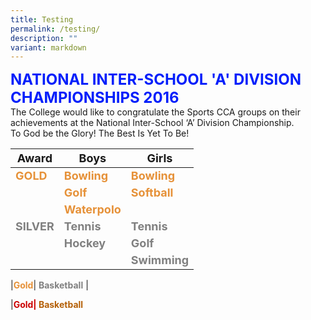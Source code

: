 ```yaml
---
title: Testing
permalink: /testing/
description: ""
variant: markdown
---
```

<font color="#041FFB" size="5"> <b>NATIONAL INTER-SCHOOL 'A' DIVISION CHAMPIONSHIPS 2016</b></font><br>
The College would like to congratulate the Sports CCA groups on their achievements at the National Inter-School ‘A’ Division Championship. <br>
To God be the  Glory! The Best Is Yet To Be!<br>

|<font size="4">Award</font> | <font size="4">Boys</font>| <font size="4">Girls</font>|
| -------- | -------- | -------- |
|<font color="#E69138" size="4"><b>GOLD</b></font>| <font color="#E69138" size="4"><b>Bowling</b></font>|<font color="#E69138" size="4"><b>Bowling</b></font>|
|| <font color="#E69138" size="4"><b>Golf</b></font>|<font color="#E69138" size="4"><b>Softball</b></font>|
|| <font color="#E69138" size="4"><b>Waterpolo</b></font>||
|<font color="#808080" size="4"><b>SILVER</b></font>| <font color="#808080" size="4"><b>Tennis</b></font>|<font color="#808080" size="4"><b>Tennis</b></font>|
|| <font color="#808080" size="4"><b>Hockey</b></font>|<font color="#808080" size="4"><b>Golf</b></font>|
|| |<font color="#808080" size="4"><b>Swimming</b></font>|

 |<font color="#E69138"><b>Gold</b></font>| <font color="#808080"><b>Basketball</b></font> |
	
|<font color="#C00"><b>Gold|  <font color="#B45F06"><b>Basketball </b></font></b></font>